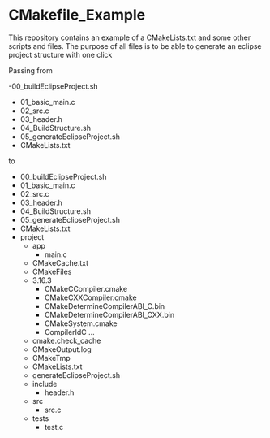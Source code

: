 # CMakefile_Example

This repository contains an example of a CMakeLists.txt and some other scripts and files.
The purpose of all files is to be able to generate an eclipse project structure with one click

Passing from 

-00_buildEclipseProject.sh
- 01_basic_main.c
- 02_src.c
- 03_header.h
- 04_BuildStructure.sh
- 05_generateEclipseProject.sh
- CMakeLists.txt

to 

- 00_buildEclipseProject.sh
- 01_basic_main.c
- 02_src.c
- 03_header.h
- 04_BuildStructure.sh
- 05_generateEclipseProject.sh
- CMakeLists.txt
- project
  - app
    - main.c
  - CMakeCache.txt
  -  CMakeFiles
    - 3.16.3
        - CMakeCCompiler.cmake
        - CMakeCXXCompiler.cmake
        - CMakeDetermineCompilerABI_C.bin
        - CMakeDetermineCompilerABI_CXX.bin
        - CMakeSystem.cmake
        - CompilerIdC
            ...
    - cmake.check_cache
    - CMakeOutput.log
    - CMakeTmp
  - CMakeLists.txt
  - generateEclipseProject.sh
  - include
    - header.h
  - src
    - src.c
  - tests
    - test.c
